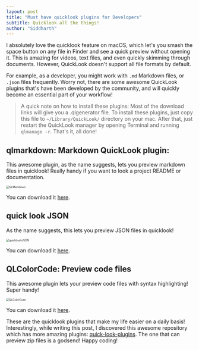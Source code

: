 ```yaml
---
layout: post
title: "Must have quicklook plugins for Developers"
subtitle: Quicklook all the things!
author: "Siddharth"
---
```


I absolutely love the quicklook feature on macOS, which let's you smash the space button on any file in Finder and see a quick preview without opening it. This is amazing for videos, text files, and even quickly skimming through documents. However, QuickLook doesn't support all file formats by default.

For example, as a developer, you might work with `.md` Markdown files, or `.json` files frequently. Worry not, there are some awesome QuickLook plugins that's have been developed by the community, and will quickly become an essential part of your workflow!

> A quick note on how to install these plugins: Most of the download links will give you a .qlgenerator file. To install these plugins, just copy this file to `~/Library/QuickLook/` directory on your mac. After that, just restart the QuickLook manager by opening Terminal and running `qlmanage -r`. That's it, all done! 

## qlmarkdown: Markdown QuickLook plugin:

This awesome plugin, as the name suggests, lets you preview markdown files in quicklook!  Really handy if you want to look a project README or documentation.

<img src="{{site.url}}/assets/posts/quicklook/markdown.png" alt="QLMarkdown" style="zoom:50%;" />

You can download it [here](https://github.com/toland/qlmarkdown).

## quick look JSON

As the name suggests, this lets you preview JSON files in quicklook!

<img src="{{site.url}}/assets/posts/quicklook/json.png" alt="quickLookJSON" style="zoom:50%;" />

You can download it [here](http://www.sagtau.com/quicklookjson.html).

## QLColorCode: Preview code files

This awesome plugin lets your preview code files with syntax highlighting! Super handy!

<img src="{{site.url}}/assets/posts/quicklook/syntax.png" alt="QLColorCode" style="zoom:50%;" />

You can download it [here](https://github.com/anthonygelibert/QLColorCode).

These are the quicklook plugins that make my life easier on a daily basis! Interestingly, while writing this post, I discovered this awesome repository which has more amazing plugins: [quick-look-plugins](https://github.com/sindresorhus/quick-look-plugins). The one that can preview zip files is a godsend! Happy coding!
